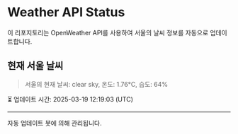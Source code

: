 
# Weather API Status

이 리포지토리는 OpenWeather API를 사용하여 서울의 날씨 정보를 자동으로 업데이트합니다.

## 현재 서울 날씨
> 서울의 현재 날씨: clear sky, 온도: 1.76°C, 습도: 64%

⏳ 업데이트 시간: 2025-03-19 12:19:03 (UTC)

---
자동 업데이트 봇에 의해 관리됩니다.
